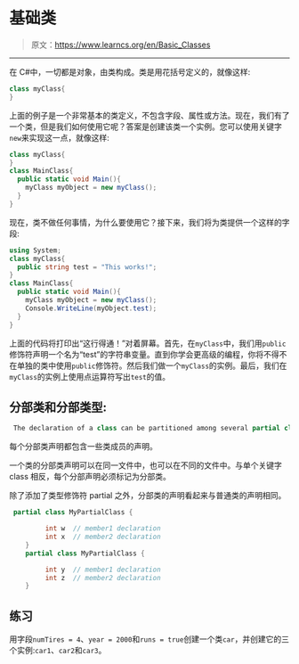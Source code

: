 # 基础类

> 原文：<https://www.learncs.org/en/Basic_Classes>

* * *

在 C#中，一切都是对象，由类构成。类是用花括号定义的，就像这样:

```cs
class myClass{
} 
```

上面的例子是一个非常基本的类定义，不包含字段、属性或方法。现在，我们有了一个类，但是我们如何使用它呢？答案是创建该类一个实例。您可以使用关键字`new`来实现这一点，就像这样:

```cs
class myClass{
}
class MainClass{
  public static void Main(){
    myClass myObject = new myClass();
  }
} 
```

现在，类不做任何事情，为什么要使用它？接下来，我们将为类提供一个这样的字段:

```cs
using System;
class myClass{
  public string test = "This works!";
}
class MainClass{
  public static void Main(){
    myClass myObject = new myClass();
    Console.WriteLine(myObject.test);
  }
} 
```

上面的代码将打印出“这行得通！”对着屏幕。首先，在`myClass`中，我们用`public`修饰符声明一个名为“test”的字符串变量。直到你学会更高级的编程，你将不得不在单独的类中使用`public`修饰符。然后我们做一个`myClass`的实例。最后，我们在`myClass`的实例上使用点运算符写出`test`的值。

## 分部类和分部类型:

```cs
 The declaration of a class can be partitioned among several partial class declarations. 
```

每个分部类声明都包含一些类成员的声明。

一个类的分部类声明可以在同一文件中，也可以在不同的文件中。与单个关键字 class 相反，每个分部声明必须标记为分部类。

除了添加了类型修饰符 partial 之外，分部类的声明看起来与普通类的声明相同。

```cs
 partial class MyPartialClass {

         int w  // member1 declaration
         int x  // member2 declaration
    }
    partial class MyPartialClass {

         int y  // member1 declaration
         int z  // member2 declaration
    } 
```

## 练习

用字段`numTires = 4`、`year = 2000`和`runs = true`创建一个类`car`，并创建它的三个实例:`car1`、`car2`和`car3`。